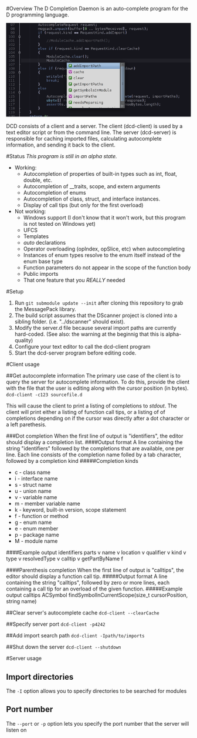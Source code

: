 #Overview
The D Completion Daemon is an auto-complete program for the D programming language.

![Teaser](teaser.png "This is what the future looks like - Jayce, League of Legends")

DCD consists of a client and a server. The client (dcd-client) is used by a text editor script or from the command line.
The server (dcd-server) is responsible for caching imported files, calculating autocomplete information, and sending it
back to the client.

#Status
*This program is still in an alpha state.*

* Working:
	* Autocompletion of properties of built-in types such as int, float, double, etc.
	* Autocompletion of __traits, scope, and extern arguments
	* Autocompletion of enums
	* Autocompletion of class, struct, and interface instances.
	* Display of call tips (but only for the first overload)
* Not working:
	* Windows support (I don't know that it won't work, but this program is not tested on Windows yet)
	* UFCS
	* Templates
	* *auto* declarations
	* Operator overloading (opIndex, opSlice, etc) when autocompleting
	* Instances of enum types resolve to the enum itself instead of the enum base type
	* Function parameters do not appear in the scope of the function body
	* Public imports
	* That one feature that you *REALLY* needed

#Setup
1. Run ```git submodule update --init``` after cloning this repository to grab the MessagePack library.
1. The build script assumes that the DScanner project is cloned into a sibling folder. (i.e. "../dscanner" should exist).
1. Modify the server.d file because several import paths are currently hard-coded. (See also: the warning at the beginnig that this is alpha-quality)
1. Configure your text editor to call the dcd-client program
1. Start the dcd-server program before editing code.

#Client usage

##Get autocomplete information
The primary use case of the client is to query the server for autocomplete information.
To do this, provide the client with the file that the user is editing along with the
cursor position (in bytes).
```dcd-client -c123 sourcefile.d```

This will cause the client to print a listing of completions to *stdout*.
The client will print either a listing of function call tips, or a listing of of
completions depending on if the cursor was directly after a dot character or a
left parethesis.

###Dot completion
When the first line of output is "identifiers", the editor should display a
completion list.
####Output format
A line containing the string "identifiers" followed by the completions that are
available, one per line. Each line consists of the completion name folled by a
tab character, followed by a completion kind
#####Completion kinds
* c - class name
* i - interface name
* s - struct name
* u - union name
* v - variable name
* m - member variable name
* k - keyword, built-in version, scope statement
* f - function or method
* g - enum name
* e - enum member
* p - package name
* M - module name

####Example output
	identifiers
	parts	v
	name	v
	location	v
	qualifier	v
	kind	v
	type	v
	resolvedType	v
	calltip	v
	getPartByName	f

####Parenthesis completion
When the first line of output is "calltips", the editor should display a function
call tip.
#####Output format
A line containing the string "calltips", followed by zero or more lines, each
containing a call tip for an overload of the given function.
#####Example output
	calltips
	ACSymbol findSymbolInCurrentScope(size_t cursorPosition, string name)

##Clear server's autocomplete cache
```dcd-client --clearCache```

##Specify server port
```dcd-client -p4242```

##Add import search path
```dcd-client -Ipath/to/imports```

##Shut down the server
```dcd-client --shutdown```

#Server usage
## Import directories
The ```-I``` option allows you to specify directories to be searched for modules
## Port number
The ```--port``` or ```-p``` option lets you specify the port number that the server will listen on
